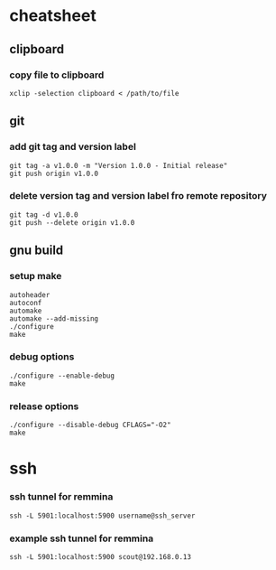# cheatsheet
## clipboard
### copy file to clipboard
	xclip -selection clipboard < /path/to/file  
## git
### add git tag and version label
	git tag -a v1.0.0 -m "Version 1.0.0 - Initial release"
	git push origin v1.0.0
 ### delete version tag and version label fro remote repository
 	git tag -d v1.0.0
	git push --delete origin v1.0.0

 ## gnu build
 ### setup make
	autoheader
	autoconf
	automake
	automake --add-missing
	./configure
	make
 ### debug options 
	./configure --enable-debug
	make
### release options
	./configure --disable-debug CFLAGS="-O2"
	make
 # ssh
 ### ssh tunnel for remmina
	ssh -L 5901:localhost:5900 username@ssh_server

### example ssh tunnel for remmina
	ssh -L 5901:localhost:5900 scout@192.168.0.13





